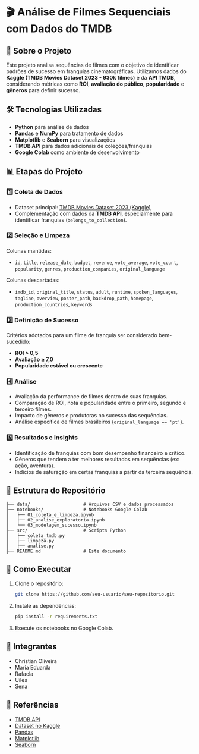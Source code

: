 
# 🎬 Análise de Filmes Sequenciais com Dados do TMDB

## 📌 Sobre o Projeto
Este projeto analisa sequências de filmes com o objetivo de identificar padrões de sucesso em franquias cinematográficas. Utilizamos dados do **Kaggle (TMDB Movies Dataset 2023 - 930k filmes)** e da **API TMDB**, considerando métricas como **ROI**, **avaliação do público**, **popularidade** e **gêneros** para definir sucesso.

## 🛠 Tecnologias Utilizadas
- **Python** para análise de dados
- **Pandas** e **NumPy** para tratamento de dados
- **Matplotlib** e **Seaborn** para visualizações
- **TMDB API** para dados adicionais de coleções/franquias
- **Google Colab** como ambiente de desenvolvimento

## 📊 Etapas do Projeto

### 1️⃣ Coleta de Dados
- Dataset principal: [TMDB Movies Dataset 2023 (Kaggle)](https://www.kaggle.com/datasets/asaniczka/tmdb-movies-dataset-2023-930k-movies)
- Complementação com dados da **TMDB API**, especialmente para identificar franquias (`belongs_to_collection`).

### 2️⃣ Seleção e Limpeza
Colunas mantidas:
- `id`, `title`, `release_date`, `budget`, `revenue`, `vote_average`, `vote_count`, `popularity`, `genres`, `production_companies`, `original_language`

Colunas descartadas:
- `imdb_id`, `original_title`, `status`, `adult`, `runtime`, `spoken_languages`, `tagline`, `overview`, `poster_path`, `backdrop_path`, `homepage`, `production_countries`, `keywords`

### 3️⃣ Definição de Sucesso
Critérios adotados para um filme de franquia ser considerado bem-sucedido:
- **ROI > 0,5**
- **Avaliação ≥ 7,0**
- **Popularidade estável ou crescente**

### 4️⃣ Análise
- Avaliação da performance de filmes dentro de suas franquias.
- Comparação de ROI, nota e popularidade entre o primeiro, segundo e terceiro filmes.
- Impacto de gêneros e produtoras no sucesso das sequências.
- Análise específica de filmes brasileiros (`original_language == 'pt'`).

### 5️⃣ Resultados e Insights
- Identificação de franquias com bom desempenho financeiro e crítico.
- Gêneros que tendem a ter melhores resultados em sequências (ex: ação, aventura).
- Indícios de saturação em certas franquias a partir da terceira sequência.

## 📂 Estrutura do Repositório
```
├── data/                    # Arquivos CSV e dados processados
├── notebooks/               # Notebooks Google Colab
│   ├── 01_coleta_e_limpeza.ipynb
│   ├── 02_analise_exploratoria.ipynb
│   └── 03_modelagem_sucesso.ipynb
├── src/                     # Scripts Python
│   ├── coleta_tmdb.py
│   ├── limpeza.py
│   ├── analise.py
├── README.md                # Este documento
```

## 🚀 Como Executar
1. Clone o repositório:
   ```bash
   git clone https://github.com/seu-usuario/seu-repositorio.git
   ```
2. Instale as dependências:
   ```bash
   pip install -r requirements.txt
   ```
3. Execute os notebooks no Google Colab.

## 👥 Integrantes
- Christian Oliveira  
- Maria Eduarda  
- Rafaela  
- Uiles  
- Sena  

## 📎 Referências
- [TMDB API](https://developer.themoviedb.org/docs)
- [Dataset no Kaggle](https://www.kaggle.com/datasets/asaniczka/tmdb-movies-dataset-2023-930k-movies)
- [Pandas](https://pandas.pydata.org/)
- [Matplotlib](https://matplotlib.org/)
- [Seaborn](https://seaborn.pydata.org/)
